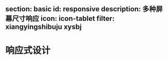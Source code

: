 ﻿section: basic
id: responsive
description: 多种屏幕尺寸响应
icon: icon-tablet
filter: xiangyingshibuju xysbj
---

# 响应式设计 


